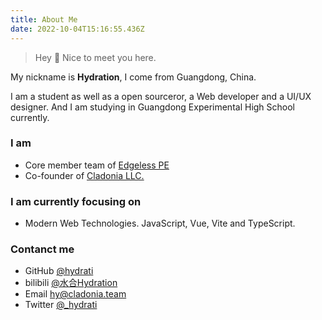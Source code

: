 ```yaml
---
title: About Me
date: 2022-10-04T15:16:55.436Z
---
```

> Hey 👋 Nice to meet you here.

My nickname is **Hydration**, I come from Guangdong, China.

I am a student as well as a open sourceror, a Web developer and a UI/UX designer. And I am studying in Guangdong Experimental High School currently.

### I am
- Core member team of [Edgeless PE](https://github.com/EdgelessPE)
- Co-founder of [Cladonia LLC.](https://github.com/cladonia-cn)

### I am currently focusing on
- Modern Web Technologies. JavaScript, Vue, Vite and TypeScript.

### Contanct me
- GitHub [@hydrati](https://github.com/hydrati)
- bilibili [@水合Hydration](https://space.bilibili.com/98955693)
- Email [hy@cladonia.team](mailto:hy@cladonia.team)
- Twitter [@_hydrati](https://twitter.com/_hydrati)

